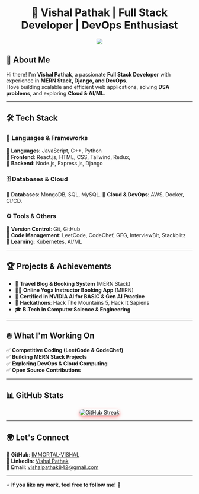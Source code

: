 <h1 align="center">🚀 Vishal Pathak | Full Stack Developer | DevOps Enthusiast</h1>

<p align="center">
  <img src="https://readme-typing-svg.herokuapp.com?color=00F7FF&center=true&lines=Full+Stack+Developer;DevOps+Enthusiast;Hackathon+Explorer;Open+Source+Contributor" />
</p>

## 👋 About Me  
Hi there! I'm **Vishal Pathak**, a passionate **Full Stack Developer** with experience in **MERN Stack, Django, and DevOps**.  
I love building scalable and efficient web applications, solving **DSA problems**, and exploring **Cloud & AI/ML**.  

---

## 🛠 Tech Stack  
### 🚀 Languages & Frameworks  
🔹 **Languages**: JavaScript, C++, Python  
🔹 **Frontend**: React.js, HTML, CSS, Tailwind, Redux,  
🔹 **Backend**: Node.js, Express.js, Django  

### 🗄️ Databases & Cloud  
🔹 **Databases**: MongoDB, SQL, MySQL.
🔹 **Cloud & DevOps**: AWS, Docker, CI/CD. 

### ⚙️ Tools & Others  
🔹 **Version Control**: Git, GitHub  
🔹 **Code Management**: LeetCode, CodeChef, GFG, InterviewBit, Stackblitz  
🔹 **Learning**: Kubernetes, AI/ML  

---

## 🏆 Projects & Achievements  
- 🎯 **Travel Blog & Booking System** (MERN Stack)  
- 🧘‍♂️ **Online Yoga Instructor Booking App** (MERN)  
- 🏅 **Certified in NVIDIA AI for BASIC & Gen AI Practice**  
- 🚀 **Hackathons**: Hack The Mountains 5, Hack It Sapiens  
- 🎓 **B.Tech in Computer Science & Engineering**  

---

## 🔥 What I'm Working On  
✅ **Competitive Coding (LeetCode & CodeChef)**  
✅ **Building MERN Stack Projects**  
✅ **Exploring DevOps & Cloud Computing**  
✅ **Open Source Contributions**  

---

## 📊 GitHub Stats  
<div align="center">
  <a href="https://github.com/IMMORTAL-VISHAL">
    <img src="https://streak-stats.demolab.com?user=IMMORTAL-VISHAL&theme=radical&hide_border=true&border_radius=10" 
         alt="GitHub Streak"
         style="border-radius: 10px; box-shadow: 0px 4px 10px rgba(255, 0, 0, 0.5);"/>
  </a>
</div>

---

## 🌍 Let's Connect  
📂 **GitHub**: [IMMORTAL-VISHAL](https://github.com/IMMORTAL-VISHAL)  
💼 **LinkedIn**: [Vishal Pathak](https://www.linkedin.com/in/vishal-pathak-0359731ba/)  
📧 **Email**: vishalpathak842@gmail.com  

---

⭐ **If you like my work, feel free to follow me!** 🚀  


<!--
**IMMORTAL-VISHAL/IMMORTAL-VISHAL** is a ✨ _special_ ✨ repository because its `README.md` (this file) appears on your GitHub profile.

Here are some ideas to get you started:

- 🔭 I’m currently working on ...
- 🌱 I’m currently learning ...
- 👯 I’m looking to collaborate on ...
- 🤔 I’m looking for help with ...
- 💬 Ask me about ...
- 📫 How to reach me: ...
- 😄 Pronouns: ...
- ⚡ Fun fact: ...
-->
